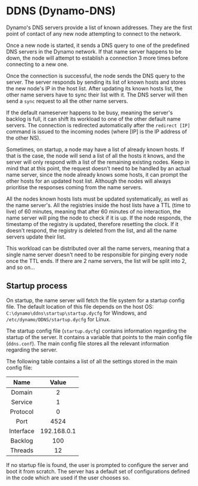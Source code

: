 # DDNS (Dynamo-DNS)

Dynamo's DNS servers provide a list of known addresses.
They are the first point of contact of any new node attempting
to connect to the network.
 
Once a new node is started, it sends a DNS query to one of the
predefined DNS servers in the Dynamo network. If that name server
happens to be down, the node will attempt to establish a connection
3 more times before connecting to a new one.

Once the connection is successful, the node sends the DNS query to
the server. The server responds by sending its list of known hosts
and stores the new node's IP in the host list.
After updating its known hosts list, the other name servers have to sync
their list with it. The DNS server will then send a `sync` request to all
the other name servers.

If the default nameserver happens to be busy, meaning the server's backlog
is full, it can shift its workload to one of the other default name servers.
The connection is redirected automatically after the `redirect [IP]` command
is issued to the incoming nodes (where [IP] is the IP address of the other NS).

Sometimes, on startup, a node may have a list of already known hosts. If that is
the case, the node will send a list of all the hosts it knows, and the server will
only respond with a list of the remaining existing nodes. Keep in mind that at this
point, the request doesn't need to be handled by an actual name server, since the
node already knows some hosts, it can prompt the other hosts for an updated host list.
Although the nodes will always prioritise the responses coming from the name servers.

All the nodes known hosts lists must be updated systematically, as well as the name
server's. All the registries inside the host lists have a TTL (time to live) of 60
minutes, meaning that after 60 minutes of no interaction, the name server will ping
the node to check if it is up. If the node responds, the timestamp of the registry is
updated, therefore resetting the clock. If it doesn't respond, the registry is deleted
from the list, and all the name servers update their list.

This workload can be distributed over all the name servers, meaning that a single name
server doesn't need to be responsible for pinging every node once the TTL ends. If there
are 2 name servers, the list will be split into 2, and so on...

## Startup process

On startup, the name server will fetch the file system for a startup config file.
The default location of this file depends on the host OS: ``C:\dynamo\ddns\startup\startup.dycfg``
for Windows, and ``/etc/dynamo/DDNS/startup.dycfg`` for Linux. 

The startup config file (``startup.dycfg``) contains information regarding the startup
of the server. It contains a variable that points to the main config file (``ddns.conf``). The
main config file stores all the relevant information regarding the server.

The following table contains a list of all the settings stored in the main config file:

|   Name    |    Value    |
|:---------:|:-----------:|
|   Domain  |      2      |
|  Service  |      1      |
|  Protocol |      0      |
|    Port   |     4524    |
| Interface | 192.168.0.1 |
|  Backlog  |     100     |
|  Threads  |      12     |

If no startup file is found, the user is prompted to configure the server and boot it from scratch.
The server has a default set of configurations defined in the code which are used if the user chooses so.